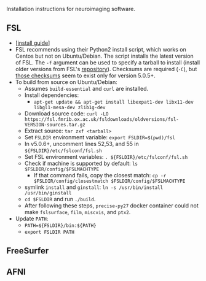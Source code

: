 Installation instructions for neuroimaging software.


FSL
---

- [[install guide](https://fsl.fmrib.ox.ac.uk/fsl/fslwiki/FslInstallation)]
- FSL recommends using their Python2 install script, which works on Centos but not on Ubuntu/Debian. The script installs the latest version of FSL. The `-f` argument can be used to specify a tarball to install (install older versions from FSL's [repository](https://fsl.fmrib.ox.ac.uk/fsldownloads/oldversions/)). Checksums are required (`-C`), but [those checksums](https://fsl.fmrib.ox.ac.uk/fsldownloads/md5sums/) seem to exist only for version 5.0.5+.
- To build from source on Ubuntu/Debian:
  - Assumes `build-essential` and `curl` are installed.
  - Install dependencies:
    - `apt-get update && apt-get install libexpat1-dev libx11-dev libgl1-mesa-dev zlib1g-dev`
  - Download source code: `curl -LO https://fsl.fmrib.ox.ac.uk/fsldownloads/oldversions/fsl-VERSION-sources.tar.gz`
  - Extract source: `tar zxf <tarball>`
  - Set `FSLDIR` environment variable: `export FSLDIR=$(pwd)/fsl`
  - In v5.0.6+, uncomment lines 52,53, and 55 in `${FSLDIR}/etc/fslconf/fsl.sh`
  - Set FSL environment variables: `. ${FSLDIR}/etc/fslconf/fsl.sh`
  - Check if machine is supported by default: `ls $FSLDIR/config/$FSLMACHTYPE`
    - If that command fails, copy the closest match: `cp -r $FSLDIR/config/closestmatch $FSLDIR/config/$FSLMACHTYPE`
  - symlink `install` and `ginstall`: `ln -s /usr/bin/install /usr/bin/ginstall`
  - `cd $FSLDIR` and run `./build`.
  - After following these steps, `precise-py27` docker container could not make `fslsurface`, `film`, `miscvis`, and `ptx2`.
- Update `PATH`:
  - `PATH=${FSLDIR}/bin:${PATH}`
  - `export FSLDIR PATH`



FreeSurfer
----------



AFNI
----
